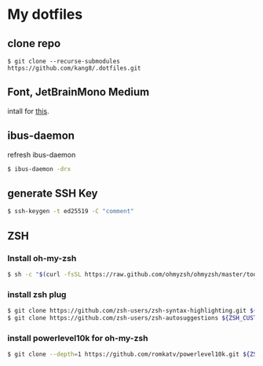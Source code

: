 # My dotfiles

## clone repo

```bahs
$ git clone --recurse-submodules https://github.com/kang8/.dotfiles.git
```

## Font, JetBrainMono Medium

intall for [this](https://github.com/ryanoasis/nerd-fonts/blob/master/patched-fonts/JetBrainsMono/Ligatures/Medium/complete/JetBrains%20Mono%20Medium%20Nerd%20Font%20Complete%20Mono.ttf).

## ibus-daemon

refresh ibus-daemon

```bash
$ ibus-daemon -drx
```

## generate SSH Key

```bash
$ ssh-keygen -t ed25519 -C "comment"
```

## ZSH

### Install oh-my-zsh
```bash
$ sh -c "$(curl -fsSL https://raw.github.com/ohmyzsh/ohmyzsh/master/tools/install.sh)"
```

### install zsh plug
```bash
$ git clone https://github.com/zsh-users/zsh-syntax-highlighting.git ${ZSH_CUSTOM:-~/.oh-my-zsh/custom}/plugins/zsh-syntax-highlighting
$ git clone https://github.com/zsh-users/zsh-autosuggestions ${ZSH_CUSTOM:-~/.oh-my-zsh/custom}/plugins/zsh-autosuggestions
```

### install powerlevel10k for oh-my-zsh
```bash
$ git clone --depth=1 https://github.com/romkatv/powerlevel10k.git ${ZSH_CUSTOM:-$HOME/.oh-my-zsh/custom}/themes/powerlevel10k
```
